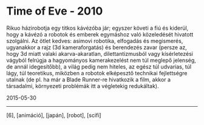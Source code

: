 # Time of Eve - 2010

Rikuo házirobotja egy titkos kávézóba jár; egyszer követi a fiú és kiderül, hogy a kávézó a robotok és emberek egymáshoz való közeledését hivatott szolgálni. Az ötlet kedves: asimovi robotika, elfogadás és megismerés, ugyanakkor a rajz (3d kameraforgatás) és berendezés zavar (persze az, hogy 3d miatt valaki akarva-akaratlan, dilettantizmusból vagy kísérletezési vágyból felrúgja a hagyományos kamerakezelést nem túl meglepő jelenség, de annál idegesítőbb), a világ pedig nem hiteles, az egész túl udvarias, túl lágy, túl teoretikus, miközben a robotok elképesztő technikai fejlettségre utalnak (de pl. ha már a Blade Runner-re hivatkozik a film, akkor a társadalmi, környezeti problémák itt a végletekig redukáltak).

2015-05-30 

----

[6], [animáció], [japán], [robot], [scifi]